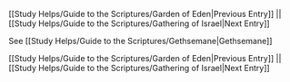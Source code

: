 [[Study Helps/Guide to the Scriptures/Garden of Eden|Previous Entry]]  ||  [[Study Helps/Guide to the Scriptures/Gathering of Israel|Next Entry]]

 See [[Study Helps/Guide to the Scriptures/Gethsemane|Gethsemane]]

[[Study Helps/Guide to the Scriptures/Garden of Eden|Previous Entry]]  ||  [[Study Helps/Guide to the Scriptures/Gathering of Israel|Next Entry]]